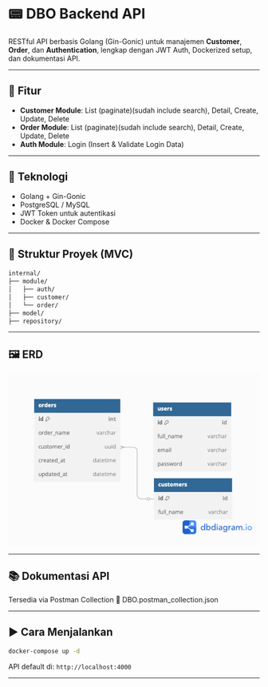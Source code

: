 # 📟 DBO Backend API

RESTful API berbasis Golang (Gin-Gonic) untuk manajemen **Customer**, **Order**, dan **Authentication**, lengkap dengan JWT Auth, Dockerized setup, dan dokumentasi API.

---

## 🚀 Fitur

* **Customer Module**: List (paginate)(sudah include search), Detail, Create, Update, Delete
* **Order Module**: List (paginate)(sudah include search), Detail, Create, Update, Delete
* **Auth Module**: Login (Insert & Validate Login Data)

---

## 💠 Teknologi

* Golang + Gin-Gonic
* PostgreSQL / MySQL
* JWT Token untuk autentikasi
* Docker & Docker Compose

---

## 🧱 Struktur Proyek (MVC)

```
internal/
├── module/
│   ├── auth/
│   ├── customer/
│   └── order/
├── model/
├── repository/
```

---

## 🖼️ ERD

![ERD](./ERD.png)

---

## 📚 Dokumentasi API

Tersedia via Postman Collection
🔗 DBO.postman_collection.json

---

## ▶️ Cara Menjalankan

```bash
docker-compose up -d
```

API default di: `http://localhost:4000`

---